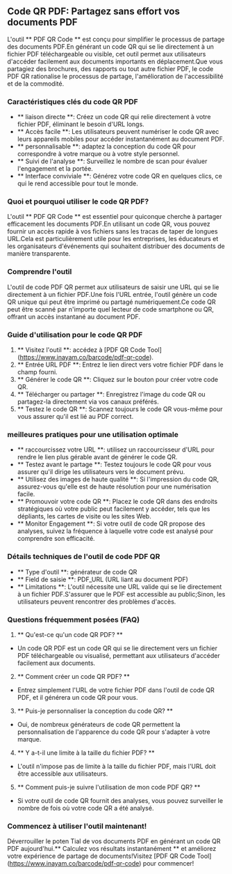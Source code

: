 ## Code QR PDF: Partagez sans effort vos documents PDF

L'outil ** PDF QR Code ** est conçu pour simplifier le processus de partage des documents PDF.En générant un code QR qui se lie directement à un fichier PDF téléchargeable ou visible, cet outil permet aux utilisateurs d'accéder facilement aux documents importants en déplacement.Que vous partagiez des brochures, des rapports ou tout autre fichier PDF, le code PDF QR rationalise le processus de partage, l'amélioration de l'accessibilité et de la commodité.

### Caractéristiques clés du code QR PDF

- ** liaison directe **: Créez un code QR qui relie directement à votre fichier PDF, éliminant le besoin d'URL longs.
- ** Accès facile **: Les utilisateurs peuvent numériser le code QR avec leurs appareils mobiles pour accéder instantanément au document PDF.
- ** personnalisable **: adaptez la conception du code QR pour correspondre à votre marque ou à votre style personnel.
- ** Suivi de l'analyse **: Surveillez le nombre de scan pour évaluer l'engagement et la portée.
- ** Interface conviviale **: Générez votre code QR en quelques clics, ce qui le rend accessible pour tout le monde.

### Quoi et pourquoi utiliser le code QR PDF?

L'outil ** PDF QR Code ** est essentiel pour quiconque cherche à partager efficacement les documents PDF.En utilisant un code QR, vous pouvez fournir un accès rapide à vos fichiers sans les tracas de taper de longues URL.Cela est particulièrement utile pour les entreprises, les éducateurs et les organisateurs d'événements qui souhaitent distribuer des documents de manière transparente.

### Comprendre l'outil

L'outil de code PDF QR permet aux utilisateurs de saisir une URL qui se lie directement à un fichier PDF.Une fois l'URL entrée, l'outil génère un code QR unique qui peut être imprimé ou partagé numériquement.Ce code QR peut être scanné par n'importe quel lecteur de code smartphone ou QR, offrant un accès instantané au document PDF.

### Guide d'utilisation pour le code QR PDF

1. ** Visitez l'outil **: accédez à [PDF QR Code Tool] (https://www.inayam.co/barcode/pdf-qr-code).
2. ** Entrée URL PDF **: Entrez le lien direct vers votre fichier PDF dans le champ fourni.
3. ** Générer le code QR **: Cliquez sur le bouton pour créer votre code QR.
4. ** Télécharger ou partager **: Enregistrez l'image du code QR ou partagez-la directement via vos canaux préférés.
5. ** Testez le code QR **: Scannez toujours le code QR vous-même pour vous assurer qu'il est lié au PDF correct.

### meilleures pratiques pour une utilisation optimale

- ** raccourcissez votre URL **: utilisez un raccourcisseur d'URL pour rendre le lien plus gérable avant de générer le code QR.
- ** Testez avant le partage **: Testez toujours le code QR pour vous assurer qu'il dirige les utilisateurs vers le document prévu.
- ** Utilisez des images de haute qualité **: Si l'impression du code QR, assurez-vous qu'elle est de haute résolution pour une numérisation facile.
- ** Promouvoir votre code QR **: Placez le code QR dans des endroits stratégiques où votre public peut facilement y accéder, tels que les dépliants, les cartes de visite ou les sites Web.
- ** Monitor Engagement **: Si votre outil de code QR propose des analyses, suivez la fréquence à laquelle votre code est analysé pour comprendre son efficacité.

### Détails techniques de l'outil de code PDF QR

- ** Type d'outil **: générateur de code QR
- ** Field de saisie **: PDF_URL (URL liant au document PDF)
- ** Limitations **: L'outil nécessite une URL valide qui se lie directement à un fichier PDF.S'assurer que le PDF est accessible au public;Sinon, les utilisateurs peuvent rencontrer des problèmes d'accès.

### Questions fréquemment posées (FAQ)

1. ** Qu'est-ce qu'un code QR PDF? **
- Un code QR PDF est un code QR qui se lie directement vers un fichier PDF téléchargeable ou visualisé, permettant aux utilisateurs d'accéder facilement aux documents.

2. ** Comment créer un code QR PDF? **
- Entrez simplement l'URL de votre fichier PDF dans l'outil de code QR PDF, et il générera un code QR pour vous.

3. ** Puis-je personnaliser la conception du code QR? **
- Oui, de nombreux générateurs de code QR permettent la personnalisation de l'apparence du code QR pour s'adapter à votre marque.

4. ** Y a-t-il une limite à la taille du fichier PDF? **
- L'outil n'impose pas de limite à la taille du fichier PDF, mais l'URL doit être accessible aux utilisateurs.

5. ** Comment puis-je suivre l'utilisation de mon code PDF QR? **
- Si votre outil de code QR fournit des analyses, vous pouvez surveiller le nombre de fois où votre code QR a été analysé.

### Commencez à utiliser l'outil maintenant!

Déverrouiller le poten Tial de vos documents PDF en générant un code QR PDF aujourd'hui.** Calculez vos résultats instantanément ** et améliorez votre expérience de partage de documents!Visitez [PDF QR Code Tool] (https://www.inayam.co/barcode/pdf-qr-code) pour commencer!